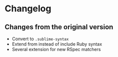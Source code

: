 # Changelog

## Changes from the original version
* Convert to `.sublime-syntax`
* Extend from instead of include Ruby syntax
* Several extension for new RSpec matchers